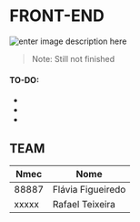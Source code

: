 # FRONT-END
![enter image description here](https://img.icons8.com/plasticine/2x/html.png)


> Note: Still not finished

#### TO-DO:
-
-
-

	

## TEAM
|Nmec| Nome |
|--|--|
| 88887 | Flávia Figueiredo |
| xxxxx | Rafael Teixeira


